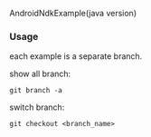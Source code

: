 AndroidNdkExample(java version)

### Usage
each example is a separate branch.

show all branch:
```
git branch -a
```

switch branch:
```
git checkout <branch_name>
```